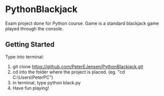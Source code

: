 # PythonBlackjack

Exam project done for Python course. Game is a standard blackjack game played through the console.

## Getting Started

Type into terminal:
1. git clone https://github.com/PeterEJensen/PythonBlackjack.git
2. cd into the folder where the project is placed. (eg. "cd C:\Users\PeterPC")
3. in terminal, type python black.py
4. Have fun playing!




